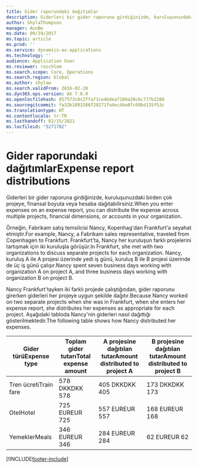 ```yaml
---
title: Gider raporundaki dağıtımlar
description: Giderleri bir gider raporuna girdiğinizde, kuruluşunuzdaki birden çok projeye, tüzel kişiliğe veya hesaba dağıtabilirsiniz.
author: ShylaThompson
manager: AnnBe
ms.date: 09/19/2017
ms.topic: article
ms.prod: ''
ms.service: dynamics-ax-applications
ms.technology: ''
audience: Application User
ms.reviewer: roschlom
ms.search.scope: Core, Operations
ms.search.region: Global
ms.author: shylaw
ms.search.validFrom: 2016-02-28
ms.dyn365.ops.version: AX 7.0.0
ms.openlocfilehash: 857573c0c2ffaf1ce4bdeaf109a20c6c777b2288
ms.sourcegitcommit: fa32b1893286f20271fa4ec4be8fc68bd135f53c
ms.translationtype: HT
ms.contentlocale: tr-TR
ms.lasthandoff: 02/15/2021
ms.locfileid: "5271782"
---
```

# <a name="expense-report-distributions"></a><span data-ttu-id="721de-103">Gider raporundaki dağıtımlar</span><span class="sxs-lookup"><span data-stu-id="721de-103">Expense report distributions</span></span>

<span data-ttu-id="721de-104">Giderleri bir gider raporuna girdiğinizde, kuruluşunuzdaki birden çok projeye, finansal boyuta veya hesaba dağıtabilirsiniz.</span><span class="sxs-lookup"><span data-stu-id="721de-104">When you enter expenses on an expense report, you can distribute the expense across multiple projects, financial dimensions, or accounts in your organization.</span></span>

<span data-ttu-id="721de-105">Örneğin, Fabrikam satış temsilcisi Nancy, Kopenhag'dan Frankfurt'a seyahat etmiştir.</span><span class="sxs-lookup"><span data-stu-id="721de-105">For example, Nancy, a Fabrikam sales representative, traveled from Copenhagen to Frankfurt.</span></span> <span data-ttu-id="721de-106">Frankfurt'ta, Nancy her kuruluşun farklı projelerini tartışmak için iki kuruluşla görüşür.</span><span class="sxs-lookup"><span data-stu-id="721de-106">In Frankfurt, she met with two organizations to discuss separate projects for each organization.</span></span> <span data-ttu-id="721de-107">Nancy, kuruluş A ile A projesi üzerinde yedi iş günü, kuruluş B ile B projesi üzerinde de üç iş günü çalışır.</span><span class="sxs-lookup"><span data-stu-id="721de-107">Nancy spent seven business days working with organization A on project A, and three business days working with organization B on project B.</span></span>

<span data-ttu-id="721de-108">Nancy Frankfurt'tayken iki farklı projede çalıştığından, gider raporunu girerken giderleri her projeye uygun şekilde dağıtır.</span><span class="sxs-lookup"><span data-stu-id="721de-108">Because Nancy worked on two separate projects when she was in Frankfurt, when she enters her expense report, she distributes her expenses as appropriate for each project.</span></span> <span data-ttu-id="721de-109">Aşağıdaki tabloda Nancy'nin giderleri nasıl dağıttığı gösterilmektedir.</span><span class="sxs-lookup"><span data-stu-id="721de-109">The following table shows how Nancy distributed her expenses.</span></span>


| <span data-ttu-id="721de-110">Gider türü</span><span class="sxs-lookup"><span data-stu-id="721de-110">Expense type</span></span> | <span data-ttu-id="721de-111">Toplam gider tutarı</span><span class="sxs-lookup"><span data-stu-id="721de-111">Total expense amount</span></span>|<span data-ttu-id="721de-112">A projesine dağıtılan tutar</span><span class="sxs-lookup"><span data-stu-id="721de-112">Amount distributed to project A</span></span>| <span data-ttu-id="721de-113">B projesine dağıtılan tutar</span><span class="sxs-lookup"><span data-stu-id="721de-113">Amount distributed to project B</span></span> |
|--------------|---------------------|-------------------------------|---------------------------------|
|<span data-ttu-id="721de-114">Tren ücreti</span><span class="sxs-lookup"><span data-stu-id="721de-114">Train fare</span></span>   |<span data-ttu-id="721de-115">578 DKK</span><span class="sxs-lookup"><span data-stu-id="721de-115">DKK 578</span></span>              |<span data-ttu-id="721de-116">405 DKK</span><span class="sxs-lookup"><span data-stu-id="721de-116">DKK 405</span></span>                        |<span data-ttu-id="721de-117">173 DKK</span><span class="sxs-lookup"><span data-stu-id="721de-117">DKK 173</span></span>                          |
|<span data-ttu-id="721de-118">Otel</span><span class="sxs-lookup"><span data-stu-id="721de-118">Hotel</span></span>         |<span data-ttu-id="721de-119">725 EUR</span><span class="sxs-lookup"><span data-stu-id="721de-119">EUR 725</span></span>              |<span data-ttu-id="721de-120">557 EUR</span><span class="sxs-lookup"><span data-stu-id="721de-120">EUR 557</span></span>                        |<span data-ttu-id="721de-121">168 EUR</span><span class="sxs-lookup"><span data-stu-id="721de-121">EUR 168</span></span>                          |
|<span data-ttu-id="721de-122">Yemekler</span><span class="sxs-lookup"><span data-stu-id="721de-122">Meals</span></span>         |<span data-ttu-id="721de-123">346 EUR</span><span class="sxs-lookup"><span data-stu-id="721de-123">EUR 346</span></span>              |<span data-ttu-id="721de-124">284 EUR</span><span class="sxs-lookup"><span data-stu-id="721de-124">EUR 284</span></span>                        |<span data-ttu-id="721de-125">62 EUR</span><span class="sxs-lookup"><span data-stu-id="721de-125">EUR 62</span></span>                           |



[!INCLUDE[footer-include](../includes/footer-banner.md)]